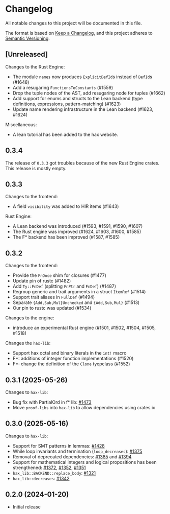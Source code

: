 # Changelog

All notable changes to this project will be documented in this file.

The format is based on [Keep a Changelog](https://keepachangelog.com/en/1.1.0/),
and this project adheres to [Semantic Versioning](https://semver.org/spec/v2.0.0.html).

## [Unreleased]

Changes to the Rust Engine:
 - The module `names` now produces `ExplicitDefId`s instead of `DefId`s (#1648)
 - Add a resugaring `FunctionsToConstants` (#1559)
 - Drop the tuple nodes of the AST, add resugaring node for tuples (#1662)
 - Add support for enums and structs to the Lean backend (type definitions,
   expressions, pattern-matching) (#1623)
 - Update name rendering infrastructure in the Lean backend (#1623, #1624)

Miscellaneous:
 - A lean tutorial has been added to the hax website.

## 0.3.4

The release of `0.3.3` got troubles because of the new Rust Engine crates.
This release is mostly empty.

## 0.3.3

Changes to the frontend:
 - A field `visibility` was added to HIR items (#1643)

Rust Engine:
 - A Lean backend was introduced (#1593, #1591, #1590, #1607)
 - The Rust engine was improved (#1624, #1603, #1600, #1585)
 - The F* backend has been improved (#1587, #1585)

## 0.3.2

Changes to the frontend:
 - Provide the `FnOnce` shim for closures (#1477)
 - Update pin of rustc (#1482)
 - Add `Ty::FnDef` (splitting `FnPtr` and `FnDef`) (#1487)
 - Regroup generic and trait arguments in a struct `ItemRef` (#1514)
 - Support trait aliases in `FullDef` (#1494)
 - Separate `{Add,Sub,Mul}Unchecked` and `{Add,Sub,Mul}` (#1513)
 - Our pin to rustc was updated (#1534)

Changes to the engine:
 - introduce an experimental Rust engine (#1501, #1502, #1504, #1505, #1518)

Changes the `hax-lib`:
 - Support hax octal and binary literals in the `int!` macro
 - F*: additions of integer function implementations (#1520)
 - F*: change the definition of the `Clone` tyepclass (#1552)


## 0.3.1 (2025-05-26)

Changes to `hax-lib`:
- Bug fix with PartialOrd in f* lib: [#1473](https://github.com/cryspen/hax/pull/1473)
- Move `proof-libs` into `hax-lib` to allow dependencies using crates.io

## 0.3.0 (2025-05-16)

Changes to `hax-lib`:
- Support for SMT patterns in lemmas: [#1428](https://github.com/cryspen/hax/pull/1428)
- While loop invariants and termination (`loop_decreases`): [#1375](https://github.com/cryspen/hax/pull/1375)
- Removal of deprecated dependencies: [#1385](https://github.com/cryspen/hax/pull/1385) and [#1394](https://github.com/cryspen/hax/pull/1394)
- Support for mathematical integers and logical propositions has been strengthened: [#1372](https://github.com/cryspen/hax/pull/1372), [#1352](https://github.com/cryspen/hax/pull/1352), [#1351](https://github.com/cryspen/hax/pull/1351)
- `hax_lib::BACKEND::replace_body`: [#1321](https://github.com/cryspen/hax/pull/1321)
- `hax_lib::decreases`: [#1342](https://github.com/cryspen/hax/pull/1342)

## 0.2.0 (2024-01-20)
 - Initial release
